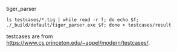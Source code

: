 tiger\_parser

`ls testcases/*.tig | while read -r f; do echo $f; ./_build/default/tiger_parser.exe $f; done > testcases/result`

testcases are from <https://www.cs.princeton.edu/~appel/modern/testcases/>.
